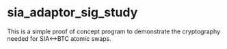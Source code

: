 # sia_adaptor_sig_study

This is a simple proof of concept program to demonstrate the cryptography needed for SIA<->BTC atomic swaps.
